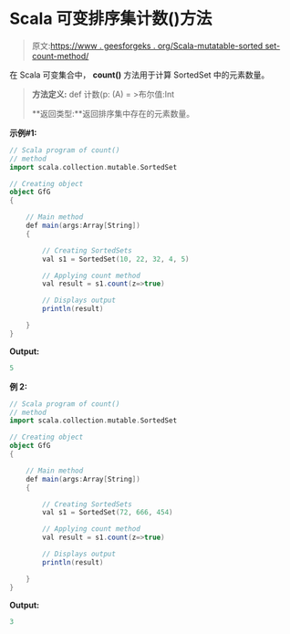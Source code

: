 # Scala 可变排序集计数()方法

> 原文:[https://www . geesforgeks . org/Scala-mutatable-sorted set-count-method/](https://www.geeksforgeeks.org/scala-mutable-sortedset-count-method/)

在 Scala 可变集合中， **count()** 方法用于计算 SortedSet 中的元素数量。

> **方法定义:** def 计数(p: (A) = >布尔值:Int
> 
> **返回类型:**返回排序集中存在的元素数量。

**示例#1:**

```scala
// Scala program of count()
// method
import scala.collection.mutable.SortedSet 

// Creating object 
object GfG 
{ 

    // Main method 
    def main(args:Array[String]) 
    { 

        // Creating SortedSets 
        val s1 = SortedSet(10, 22, 32, 4, 5) 

        // Applying count method 
        val result = s1.count(z=>true) 

        // Displays output 
        println(result) 

    } 
} 
```

**Output:**

```scala
5

```

**例 2:**

```scala
// Scala program of count()
// method
import scala.collection.mutable.SortedSet 

// Creating object 
object GfG 
{ 

    // Main method 
    def main(args:Array[String]) 
    { 

        // Creating SortedSets 
        val s1 = SortedSet(72, 666, 454) 

        // Applying count method 
        val result = s1.count(z=>true) 

        // Displays output 
        println(result) 

    } 
} 
```

**Output:**

```scala
3

```